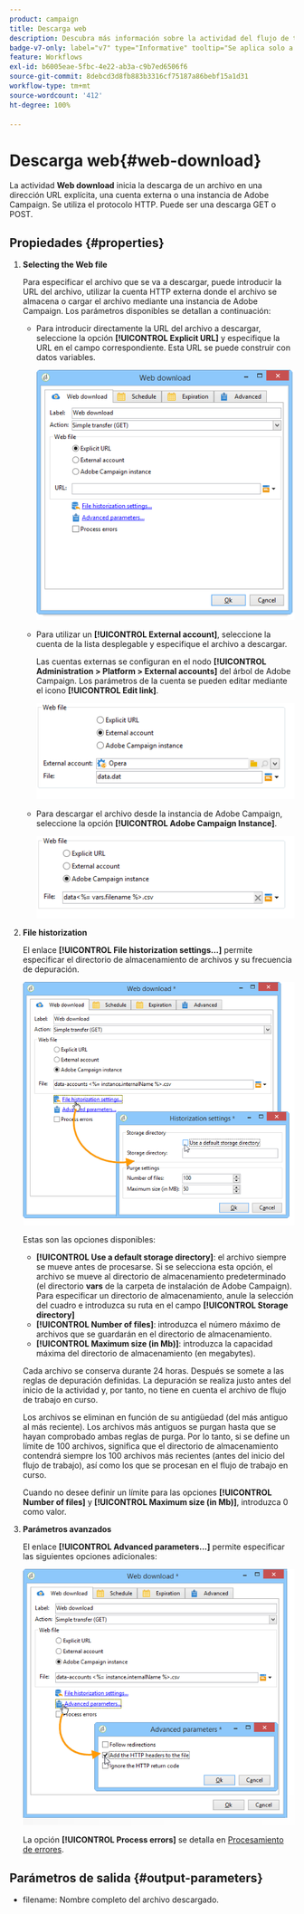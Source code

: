 ```yaml
---
product: campaign
title: Descarga web
description: Descubra más información sobre la actividad del flujo de trabajo Descarga web
badge-v7-only: label="v7" type="Informative" tooltip="Se aplica solo a Campaign Classic v7"
feature: Workflows
exl-id: b6005eae-5fbc-4e22-ab3a-c9b7ed6506f6
source-git-commit: 8debcd3d8fb883b3316cf75187a86bebf15a1d31
workflow-type: tm+mt
source-wordcount: '412'
ht-degree: 100%

---
```


# Descarga web{#web-download}



La actividad **Web download** inicia la descarga de un archivo en una dirección URL explícita, una cuenta externa o una instancia de Adobe Campaign. Se utiliza el protocolo HTTP. Puede ser una descarga GET o POST.

## Propiedades {#properties}

1. **Selecting the Web file**

   Para especificar el archivo que se va a descargar, puede introducir la URL del archivo, utilizar la cuenta HTTP externa donde el archivo se almacena o cargar el archivo mediante una instancia de Adobe Campaign. Los parámetros disponibles se detallan a continuación:

   * Para introducir directamente la URL del archivo a descargar, seleccione la opción **[!UICONTROL Explicit URL]** y especifique la URL en el campo correspondiente. Esta URL se puede construir con datos variables.

     ![](assets/download_web_edit.png)

   * Para utilizar un **[!UICONTROL External account]**, seleccione la cuenta de la lista desplegable y especifique el archivo a descargar.

     Las cuentas externas se configuran en el nodo **[!UICONTROL Administration > Platform > External accounts]** del árbol de Adobe Campaign. Los parámetros de la cuenta se pueden editar mediante el icono **[!UICONTROL Edit link]**.

     ![](assets/download_web_edit_external.png)

   * Para descargar el archivo desde la instancia de Adobe Campaign, seleccione la opción **[!UICONTROL Adobe Campaign Instance]**.

     ![](assets/download_web_edit_instance.png)

1. **File historization**

   El enlace **[!UICONTROL File historization settings...]** permite especificar el directorio de almacenamiento de archivos y su frecuencia de depuración.

   ![](assets/download_web_edit_hist.png)

   Estas son las opciones disponibles:

   * **[!UICONTROL Use a default storage directory]**: el archivo siempre se mueve antes de procesarse. Si se selecciona esta opción, el archivo se mueve al directorio de almacenamiento predeterminado (el directorio **vars** de la carpeta de instalación de Adobe Campaign). Para especificar un directorio de almacenamiento, anule la selección del cuadro e introduzca su ruta en el campo **[!UICONTROL Storage directory]**
   * **[!UICONTROL Number of files]**: introduzca el número máximo de archivos que se guardarán en el directorio de almacenamiento.
   * **[!UICONTROL Maximum size (in Mb)]**: introduzca la capacidad máxima del directorio de almacenamiento (en megabytes).

   Cada archivo se conserva durante 24 horas. Después se somete a las reglas de depuración definidas. La depuración se realiza justo antes del inicio de la actividad y, por tanto, no tiene en cuenta el archivo de flujo de trabajo en curso.

   Los archivos se eliminan en función de su antigüedad (del más antiguo al más reciente). Los archivos más antiguos se purgan hasta que se hayan comprobado ambas reglas de purga. Por lo tanto, si se define un límite de 100 archivos, significa que el directorio de almacenamiento contendrá siempre los 100 archivos más recientes (antes del inicio del flujo de trabajo), así como los que se procesan en el flujo de trabajo en curso.

   Cuando no desee definir un límite para las opciones **[!UICONTROL Number of files]** y **[!UICONTROL Maximum size (in Mb)]**, introduzca 0 como valor.

1. **Parámetros avanzados**

   El enlace **[!UICONTROL Advanced parameters...]** permite especificar las siguientes opciones adicionales:

   ![](assets/download_web_edit_advanced.png)

   La opción **[!UICONTROL Process errors]** se detalla en [Procesamiento de errores](monitoring-workflow-execution.md#processing-errors).

## Parámetros de salida {#output-parameters}

* filename: Nombre completo del archivo descargado.
